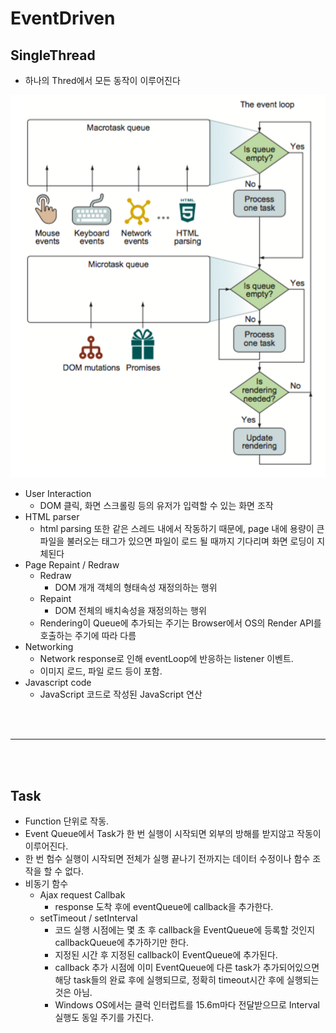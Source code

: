 # EventDriven

## SingleThread

-   하나의 Thred에서 모든 동작이 이루어진다

![](images/eventDriven1.png)

-   User Interaction
    -   DOM 클릭, 화면 스크롤링 등의 유저가 입력할 수 있는 화면 조작
-   HTML parser
    -   html parsing 또한 같은 스레드 내에서 작동하기 때문에, page 내에 용량이 큰 파일을 불러오는 태그가 있으면 파일이 로드 될 때까지 기다리며 화면 로딩이 지체된다
-   Page Repaint / Redraw
    -   Redraw
        -   DOM 개개 객체의 형태속성 재정의하는 행위
    -   Repaint
        -   DOM 전체의 배치속성을 재정의하는 행위
    -   Rendering이 Queue에 추가되는 주기는 Browser에서 OS의 Render API를 호출하는 주기에 따라 다름
-   Networking
    -   Network response로 인해 eventLoop에 반응하는 listener 이벤트.
    -   이미지 로드, 파일 로드 등이 포함.
-   Javascript code
    -   JavaScript 코드로 작성된 JavaScript 연산

<br /><br />

---

<br /><br />

## Task

-   Function 단위로 작동.
-   Event Queue에서 Task가 한 번 실행이 시작되면 외부의 방해를 받지않고 작동이 이루어진다.
-   한 번 험수 실행이 시작되면 전체가 실행 끝나기 전까지는 데이터 수정이나 함수 조작을 할 수 없다.
-   비동기 함수
    -   Ajax request Callbak
        -   response 도착 후에 eventQueue에 callback을 추가한다.
    -   setTimeout / setInterval
        -   코드 실행 시점에는 몇 초 후 callback을 EventQueue에 등록할 것인지 callbackQueue에 추가하기만 한다.
        -   지정된 시간 후 지정된 callback이 EventQueue에 추가된다.
        -   callback 추가 시점에 이미 EventQueue에 다른 task가 추가되어있으면 해당 task들의 완료 후에 실행되므로, 정확히 timeout시간 후에 실행되는 것은 아님.
        -   Windows OS에서는 클럭 인터럽트를 15.6m마다 전달받으므로 Interval 실행도 동일 주기를 가진다.
